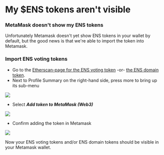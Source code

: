 # My $ENS tokens aren't visible

### MetaMask doesn't show my ENS tokens

Unfortunately Metamask doesn't yet show ENS tokens in your wallet by default, but the good news is that we're able to import the token into Metamask.

### Import ENS voting tokens

* Go to the [Etherscan-page for the ENS voting token](https://etherscan.io/token/0xc18360217d8f7ab5e7c516566761ea12ce7f9d72) -or- [the ENS domain token](https://etherscan.io/token/0x57f1887a8bf19b14fc0df6fd9b2acc9af147ea85).
* Next to Profile Summary on the right-hand side, press more to bring up its sub-menu

![](../../../.gitbook/assets/add\_token\_1.png)

* Select _**Add token to MetaMask (Web3)**_

![](../../../.gitbook/assets/add\_token\_2.png)

* Confirm adding the token in Metamask

![](<../../../.gitbook/assets/add\_token\_3 (1).png>)

Now your ENS voting tokens and/or ENS domain tokens should be visible in your Metamask wallet.
